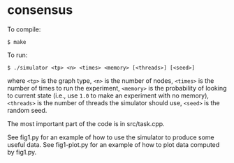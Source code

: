 consensus
==

To compile:

```
$ make
```

To run:

```
$ ./simulator <tp> <n> <times> <memory> [<threads>] [<seed>]
```

where `<tp>` is the graph type, `<n>` is the number of nodes, `<times>` is the
number of times to run the experiment, `<memory>` is the probability of looking
to current state (i.e., use `1.0` to make an experiment with no memory),
`<threads>` is the number of threads the simulator should use, `<seed>` is the
random seed.

The most important part of the code is in src/task.cpp.

See fig1.py for an example of how to use the simulator to produce some useful
data. See fig1-plot.py for an example of how to plot data computed by fig1.py.
